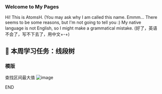 ### Welcome to My Pages

Hi! This is AtomsH.
(You may ask why I am called this name. Emmm... There seems to be some reasons, but I'm not going to tell you :)
My native language is not English, so I might make a grammatical mistake.
(好了，英语不会了，写不下去了，用中文+-+)

## 🎲 本周学习任务：线段树

### 模版
查找区间最大值
![image](https://user-images.githubusercontent.com/52187003/117684833-f4598000-b1e7-11eb-9238-36c9055ad941.png)

END
